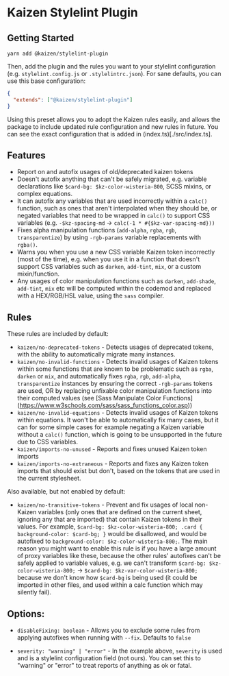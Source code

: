 # Kaizen Stylelint Plugin

## Getting Started

`yarn add @kaizen/stylelint-plugin`

Then, add the plugin and the rules you want to your stylelint configuration (e.g. `stylelint.config.js` or `.stylelintrc.json`).
For sane defaults, you can use this base configuration:

```json
{
  "extends": ["@kaizen/stylelint-plugin"]
}
```

Using this preset allows you to adopt the Kaizen rules easily, and allows the package to include updated rule configuration and new rules in future. You can see the exact configuration that is added in (index.ts)[./src/index.ts].

## Features
- Report on and autofix usages of old/deprecated kaizen tokens
- Doesn't autofix anything that can't be safely migrated, e.g. variable declarations like `$card-bg: $kz-color-wisteria-800`, SCSS mixins, or complex equations.
- It can autofix any variables that are used incorrectly within a `calc()` function, such as ones that aren't interpolated when they should be, or negated variables that need to be wrapped in `calc()` to support CSS variables (e.g. `-$kz-spacing-md` -> `calc(-1 * #{$kz-var-spacing-md}))`
- Fixes alpha manipulation functions (`add-alpha`, `rgba`, `rgb`, `transparentize`) by using `-rgb-params` variable replacements with `rgba()`.
- Warns you when you use a new CSS variable Kaizen token incorrectly (most of the time), e.g. when you use it in a function that doesn't support CSS variables such as `darken`, `add-tint`, `mix`, or a custom mixin/function.
- Any usages of color manipulation functions such as `darken`, `add-shade`, `add-tint`, `mix` etc will be computed within the codemod and replaced with a HEX/RGB/HSL value, using the `sass` compiler.


## Rules

These rules are included by default:

- `kaizen/no-deprecated-tokens` - Detects usages of deprecated tokens, with the ability to automatically migrate many instances.
- `kaizen/no-invalid-functions` - Detects invalid usages of Kaizen tokens within some functions that are known to be problematic such as `rgba`, `darken` or `mix`, and automatically fixes `rgba`, `rgb`, `add-alpha`, `transparentize` instances by ensuring the correct `-rgb-params` tokens are used, OR by replacing unfixable color manipulation functions into their computed values (see [Sass Manipulate Color Functions] (https://www.w3schools.com/sass/sass_functions_color.asp))
- `kaizen/no-invalid-equations` - Detects invalid usages of Kaizen tokens within equations. It won't be able to automatically fix many cases, but it can for some simple cases for example negating a Kaizen variable without a `calc()` function, which is going to be unsupported in the future due to CSS variables.
- `kaizen/imports-no-unused` - Reports and fixes unused Kaizen token imports
- `kaizen/imports-no-extraneous` - Reports and fixes any Kaizen token imports that should exist but don't, based on the tokens that are used in the current stylesheet.

Also available, but not enabled by default:

- `kaizen/no-transitive-tokens` - Prevent and fix usages of local non-Kaizen variables (only ones that are defined on the current sheet, ignoring any that are imported) that contain Kaizen tokens in their values. For example, `$card-bg: $kz-color-wisteria-800; .card { background-color: $card-bg; }` would be disallowed, and would be autofixed to `background-color: $kz-color-wisteria-800;`. The main reason you might want to enable this rule is if you have a large amount of proxy variables like these, because the other rules' autofixes can't be safely applied to variable values, e.g. we can't transform `$card-bg: $kz-color-wisteria-800;` -> `$card-bg: $kz-var-color-wisteria-800;` because we don't know how `$card-bg` is being used (it could be imported in other files, and used within a calc function which may silently fail).

## Options:

- `disableFixing: boolean` - Allows you to exclude some rules from applying autofixes when running with `--fix`. Defaults to `false`

- `severity: "warning" | "error"` - In the example above, `severity` is used and is a stylelint configuration field (not ours). You can set this to "warning" or "error" to treat reports of anything as ok or fatal.

